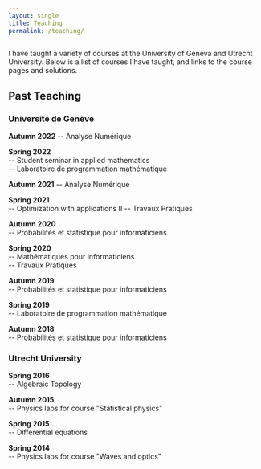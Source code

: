 ```yaml
---
layout: single
title: Teaching
permalink: /teaching/
---
```


I have taught a variety of courses at the University of Geneva and Utrecht University. Below is a list of courses I have taught, and links to the course pages and solutions.

## Past Teaching

### Université de Genève  

**Autumn 2022**
-- Analyse Numérique

**Spring 2022**  
-- Student seminar in applied mathematics  
-- Laboratoire de programmation mathématique 

**Autumn 2021**
-- Analyse Numérique


**Spring 2021**  
-- Optimization with applications II
-- Travaux Pratiques

**Autumn 2020**  
-- Probabilités et statistique pour informaticiens

**Spring 2020**  
-- Mathématiques pour informaticiens  
-- Travaux Pratiques

**Autumn 2019**  
-- Probabilités et statistique pour informaticiens

**Spring 2019**  
-- Laboratoire de programmation mathématique

**Autumn 2018**  
-- Probabilités et statistique pour informaticiens

### Utrecht University
**Spring 2016**  
-- Algebraic Topology

**Autumn 2015**  
-- Physics labs for course "Statistical physics"

**Spring 2015**  
-- Differential equations

**Spring 2014**  
-- Physics labs for course "Waves and optics"